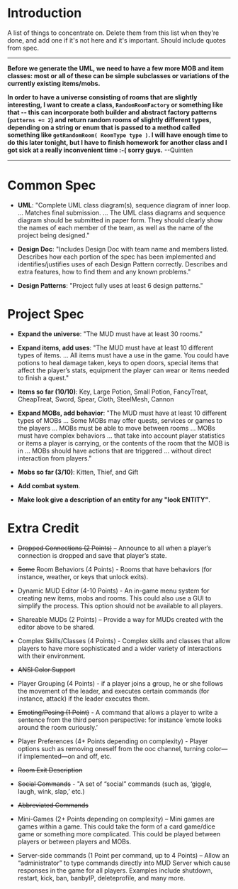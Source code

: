# Introduction #

A list of things to concentrate on. Delete them from this list when they're done, and add one if it's not here and it's important. Should include quotes from spec.


---


**Before we generate the UML, we need to have a few more MOB and item classes: most or all of these can be simple subclasses or variations of the currently existing items/mobs.**

**In order to have a universe consisting of rooms that are slightly interesting, I want to create a class, `RandomRoomFactory` or something like that -- this can incorporate both builder and abstract factory patterns (`patterns += 2`) and return random rooms of slightly different types, depending on a string or enum that is passed to a method called something like `getRandomRoom( RoomType type )`. I will have enough time to do this later tonight, but I have to finish homework for another class and I got sick at a really inconvenient time :-( sorry guys.** --Quinten


---


# Common Spec #

  * **UML**: "Complete UML class diagram(s), sequence diagram of inner loop. ...  Matches final submission.  ... The UML class diagrams and sequence diagram should be submitted in paper form. They should clearly show the names of each member of the team, as well as the name of the project being designed."

  * **Design Doc**: "Includes Design Doc with team name and members listed.  Describes how each portion of the spec has been implemented and identifies/justifies uses of each Design Pattern correctly.  Describes and extra features, how to find them and any known problems."

  * **Design Patterns**: "Project fully uses at least 6 design patterns."

# Project Spec #

  * **Expand the universe**: "The MUD must have at least 30 rooms."

  * **Expand items, add uses**: "The MUD must have at least 10 different types of items. ... All items must have a use in the game. You could have potions to heal damage taken, keys to open doors, special items that affect the player’s stats, equipment the player can wear or items needed to finish a quest."

  * **Items so far (10/10)**: Key, Large Potion, Small Potion, FancyTreat, CheapTreat, Sword, Spear, Cloth, SteelMesh, Cannon

  * **Expand MOBs, add behavior**: "The MUD must have at least 10 different types of MOBs ... Some MOBs may offer quests, services or games to the players ... MOBs must be able to move between rooms ... MOBs must have complex behaviors ... that take into account player statistics or items a player is carrying, or the contents of the room that the MOB is in ... MOBs should have actions that are triggered ... without direct interaction from players."

  * **Mobs so far (3/10)**: Kitten, Thief, and Gift

  * **Add combat system**.

  * **Make look give a description of an entity for any "look ENTITY"**.

# Extra Credit #

  * ~~Dropped Connections (2 Points)~~ – Announce to all when a player’s connection is dropped and save that player’s state.

  * ~~Some~~ Room Behaviors (4 Points) - Rooms that have behaviors (for instance, weather, or keys that unlock exits).

  * Dynamic MUD Editor (4-10 Points) - An in-game menu system for creating new items, mobs and rooms. This could also use a GUI to simplify the process. This option should not be available to all players.

  * Shareable MUDs (2 Points) – Provide a way for MUDs created with the editor above to be shared.

  * Complex Skills/Classes (4 Points) - Complex skills and classes that allow players to have more sophisticated and a wider variety of interactions with their environment.

  * ~~ANSI Color Support~~

  * Player Grouping (4 Points) - if a player joins a group, he or she follows the movement of the leader, and executes certain commands (for instance, attack) if the leader executes them.

  * ~~Emoting/Posing (1 Point)~~ - A command that allows a player to write a sentence from the third person perspective: for instance ‘emote looks around the room curiously.’

  * Player Preferences (4+ Points depending on complexity) - Player options such as removing oneself from the ooc channel, turning color—if implemented—on and off, etc.

  * ~~Room Exit Description~~

  * ~~Social Commands~~ - "A set of “social” commands (such as, ‘giggle, laugh, wink, slap,’ etc.)

  * ~~Abbreviated Commands~~

  * Mini-Games (2+ Points depending on complexity) – Mini games are games within a game. This could take the form of a card game/dice game or something more complicated. This could be played between players or between players and MOBs.

  * Server-side commands (1 Point per command, up to 4 Points) – Allow an “administrator” to type commands directly into MUD Server which cause responses in the game for all players. Examples include shutdown, restart, kick, ban, banbyIP, deleteprofile, and many more.